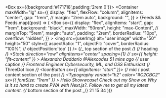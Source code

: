 <Box sx={{background:'#171718',padding:'2rem 0'}}>
<Container
maxWidth="lg"
sx={{
            display: "flex",
            flexFlow: "column",
            alignItems: "center",
            gap: "1rem",
            // margin: "2rem auto",
            background: "",
          }} >
{Feeds &&
Feeds.map((post) => (
<Box
sx={{
                  display: "flex",
                  alignItems: "start",
                  gap: "1rem",
                  background: "black",
                  maxWidth: "50rem",
                  height: "max-Content",
                  // marginTop: "5rem",
                  margin: "auto",
                  padding: "2rem",
                  borderRadius: "10px",
                  overflow: "hidden",
                }} >
<img
src={userImg}
alt="user image"
width="50"
height="50"
style={{
                    aspectRatio: "1",
                    objectFit: "cover",
                    borderRadius: "100%",
                    // objectPosition:'top'
                  }}
/>
<Box>
{/_ top section of the post _/}
<Box>
<Stack direction="row" justifyContent="space-between">
<Box>
{/_ heading _/}
<Stack
direction="row"
alignItems="center"
spacing={1}
// sx={{ height: "fit-content" }} >
<Typography variant="body1" color="white">
Alexandra Daddario
</Typography>
<Typography
                            component="a"
                            variant="caption"
                            color="gray"
                          >
@Alexcodes
</Typography>
<Stack direction="row" alignItems="start">
<DotIcon color="gray" size="1.2rem" />
<Typography variant="caption" color="gray">
51 mins ago
</Typography>
</Stack>
</Stack>
{/_ user caption _/}
<Stack direction="row">
<Typography variant="caption" color="gray">
Frontend Engineer
</Typography>
<Typography variant="caption" color="gray">
Cybersecurity, ML, and OSS Enthusiast
</Typography>
</Stack>
</Box>
{/_ ThreeDot Icon _/}
<Stack direction="row" alignItems="center" spacing={1}>
<IconButton>
<BookmarkIcon color="gray" size="1.2rem" />
</IconButton>
<IconButton sx={{ alignItems: "start" }}>
<ThreeDotIcon color="gray" />
</IconButton>
</Stack>
</Stack>
</Box>
{/_ mid / post content section of the post _/}
<Box py={2}>
<Typography
variant="h2"
color="#C2CBC2"
sx={{ fontSize: "1rem" }} >
Hello Showwcase! Check out my Show on Why is it so hard to
create PWA with Next.js?. Follow me to get all my latest
content.
</Typography>
</Box>
{/_ bottom section of the post _/}
<Box>
<Stack direction="row" spacing={3}>
<Stack direction="row" alignItems="center" spacing={1}>
<LikeIcon color="gray" />
<Typography variant="caption" color="gray">
21
</Typography>
</Stack>
<Stack direction="row" alignItems="center" spacing={1}>
<BoostIcon color="gray" />
<Typography variant="caption" color="gray">
15
</Typography>
</Stack>
<Stack direction="row" alignItems="center" spacing={1}>
<CommentIcon color="gray" />
<Typography variant="caption" color="gray">
34
</Typography>
</Stack>
</Stack>
</Box>
</Box>
</Box>
))}
</Container>
</Box>
